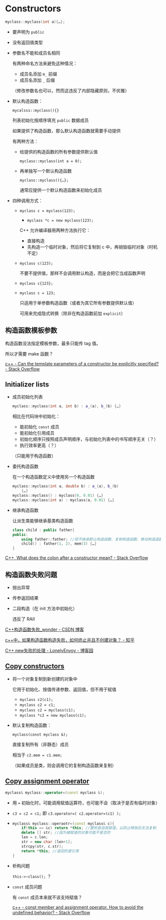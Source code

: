 # Constructors
```cpp
myclass::myclass(int a){…};
```

- 要声明为 `public`

- 没有返回值类型

- 参数名不能和成员名相同

  有两种命名方法来避免这种情况：
  - 成员名添加 `m_` 前缀
  - 成员名添加 `_` 后缀

  （修改参数名也可以，然而这违反了内部隐藏原则，不优雅）

- 默认构造函数：

  `mycalsss::myclass(){}`

  列表初始化按顺序填充 `public` 数据成员

  如果提供了构造函数，那么默认构造函数就需要手动提供

  有两种方法：
  - 给提供的构造函数的所有参数提供默认值

    `myclass::myclass(int a = 0);`

  - 再单独写一个默认构造函数

    `myclass::myclass(){…};`

    通常应提供一个默认构造函数来初始化成员

- 四种调用方式：
  - `myclass c = myclass(123);`

    - `myclass *c = new myclass(123);`

    C++ 允许编译器用两种方法执行它：
    - 直接构造
    - 先构造一个临时对象，然后将它复制到 c 中，再销毁临时对象（时机不定）

  - `myclass c(123);`

    不要不提供值，那样不会调用默认构造，而是会把它当成函数声明

  - `myclass c{123};`

  - `myclass c = 123;`

    只适用于单参数构造函数（或者为其它所有参数提供默认值）

    可用来完成隐式转换（除非在构造函数前加 `explicit`）

## 构造函数模板参数
构造函数没法指定模板参数，最多只能传 tag 值。

所以才需要 make 函数？

[c++ - Can the template parameters of a constructor be explicitly specified? - Stack Overflow](https://stackoverflow.com/questions/2861839/can-the-template-parameters-of-a-constructor-be-explicitly-specified)

## Initializer lists
- 成员初始化列表
  
  ```cpp
  myclass::myclass(int a, int b) : a_(a), b_(b) {…}
  ```
  相比在代码块中初始化：
  - 能初始化 `const` 成员
  - 能初始化引用成员
  - 初始化顺序只按照成员声明顺序，与初始化列表中的书写顺序无关（？）
  - 执行效率更高（？）

  （只能用于构造函数）

- 委托构造函数
  
	在一个构造函数定义中使用另一个构造函数
  ```cpp
  myclass::myclass(int a, double b) : a_(a), b_(b)
      {…}
  myclass::myclass() : myclass(0, 0.01) {…}
  myclass::myclass(int a) : myclass(a, 0.01) {…}
  ```

- 继承构造函数
  
  让派生类能够继承基类构造函数

  ```cpp
  class child : public father{
  public:
      using father::father; //但不继承默认构造函数、复制构造函数、移动构造函数
      child() : father(1, 2), mem(3) {…}
  }
  ```

[C++, What does the colon after a constructor mean? - Stack Overflow](https://stackoverflow.com/questions/2785612/c-what-does-the-colon-after-a-constructor-mean)

## 构造函数失败问题
- 抛出异常
- 传参返回结果
- 二段构造（在 init 方法中初始化）

  违反了 RAII

[C++构造函数失败_wonder - CSDN 博客](https://blog.csdn.net/qq_16209077/article/details/52759994)

[c++中，如果构造函数构造失败，如何终止并且不创建对象？ - 知乎](https://www.zhihu.com/question/349937913)

[C++ new失败的处理 - LonelyEnvoy - 博客园](https://www.cnblogs.com/LonelyEnvoy/p/5865832.html)

## [Copy constructors](https://en.cppreference.com/w/cpp/language/copy_constructor)
- 将一个对象复制到新创建的对象中

  它用于初始化、按值传递参数、返回值，但不用于赋值

  - `myclass c2(c1);`
  - `myclass c2 = c1;`
  - `myclass c2 = myclass(c1);`
  - `myclass *c2 = new myclass(c1);`

- 默认复制构造函数：

  `myclass(const myclass &);`

  直接复制所有（非静态）成员

  相当于 `c2.mem = c1.mem;`

  （如果成员是类，则会调用它的复制构造函数来复制）

## [Copy assignment operator](https://en.cppreference.com/w/cpp/language/copy_assignment)
```cpp
myclass& myclass::operator=(const myclass &);
```

- 用 `=` 初始化时，可能调用赋值运算符，也可能不会（取决于是否有临时对象）

- `c3 = c2 = c1;` 即 `c3.operator=( c2.operator=(c1) );`

- ```cpp
  myclass& myclass::operaotr=(const myclass& c){
      if(this == &c) return *this; //要检查自我赋值，以防止释放后无法复制
      delete [] str; //因为被赋值的对象可能不是空的
      len = c.len;
      str = new char [len+1];
      strcpy(str, c.str);
      return *this; //返回的是引用
  }
  ```

- 析构问题

  `this->~class();` ？

- `const` 成员问题

  有 `const` 成员本来就不该支持赋值？

  [c++ - const member and assignment operator. How to avoid the undefined behavior? - Stack   Overflow](https://stackoverflow.com/questions/4136156/const-member-and-assignment-operator-how-to-avoid-the-undefined-behavior)
